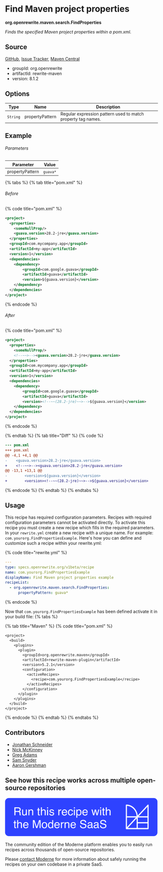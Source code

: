 # Find Maven project properties

**org.openrewrite.maven.search.FindProperties**

_Finds the specified Maven project properties within a pom.xml._

## Source

[GitHub](https://github.com/openrewrite/rewrite/blob/main/rewrite-maven/src/main/java/org/openrewrite/maven/search/FindProperties.java), [Issue Tracker](https://github.com/openrewrite/rewrite/issues), [Maven Central](https://central.sonatype.com/artifact/org.openrewrite/rewrite-maven/8.1.2/jar)

* groupId: org.openrewrite
* artifactId: rewrite-maven
* version: 8.1.2

## Options

| Type | Name | Description |
| -- | -- | -- |
| `String` | propertyPattern | Regular expression pattern used to match property tag names. |

## Example

###### Parameters
| Parameter | Value |
| -- | -- |
|propertyPattern|`guava*`|


{% tabs %}
{% tab title="pom.xml" %}

###### Before
{% code title="pom.xml" %}
```xml
<project>
  <properties>
    <someNullProp/>
    <guava.version>28.2-jre</guava.version>
  </properties>
  <groupId>com.mycompany.app</groupId>
  <artifactId>my-app</artifactId>
  <version>1</version>
  <dependencies>
    <dependency>
        <groupId>com.google.guava</groupId>
        <artifactId>guava</artifactId>
        <version>${guava.version}</version>
    </dependency>
  </dependencies>
</project>
```
{% endcode %}

###### After
{% code title="pom.xml" %}
```xml
<project>
  <properties>
    <someNullProp/>
    <!--~~>--><guava.version>28.2-jre</guava.version>
  </properties>
  <groupId>com.mycompany.app</groupId>
  <artifactId>my-app</artifactId>
  <version>1</version>
  <dependencies>
    <dependency>
        <groupId>com.google.guava</groupId>
        <artifactId>guava</artifactId>
        <version><!--~~(28.2-jre)~~>-->${guava.version}</version>
    </dependency>
  </dependencies>
</project>
```
{% endcode %}

{% endtab %}
{% tab title="Diff" %}
{% code %}
```diff
--- pom.xml
+++ pom.xml
@@ -4,1 +4,1 @@
-    <guava.version>28.2-jre</guava.version>
+    <!--~~>--><guava.version>28.2-jre</guava.version>
@@ -13,1 +13,1 @@
-        <version>${guava.version}</version>
+        <version><!--~~(28.2-jre)~~>-->${guava.version}</version>
```
{% endcode %}
{% endtab %}
{% endtabs %}


## Usage

This recipe has required configuration parameters. Recipes with required configuration parameters cannot be activated directly. To activate this recipe you must create a new recipe which fills in the required parameters. In your `rewrite.yml` create a new recipe with a unique name. For example: `com.yourorg.FindPropertiesExample`.
Here's how you can define and customize such a recipe within your rewrite.yml:

{% code title="rewrite.yml" %}
```yaml
---
type: specs.openrewrite.org/v1beta/recipe
name: com.yourorg.FindPropertiesExample
displayName: Find Maven project properties example
recipeList:
  - org.openrewrite.maven.search.FindProperties:
      propertyPattern: guava*
```
{% endcode %}

Now that `com.yourorg.FindPropertiesExample` has been defined activate it in your build file:
{% tabs %}

{% tab title="Maven" %}
{% code title="pom.xml" %}
```markup
<project>
  <build>
    <plugins>
      <plugin>
        <groupId>org.openrewrite.maven</groupId>
        <artifactId>rewrite-maven-plugin</artifactId>
        <version>5.2.1</version>
        <configuration>
          <activeRecipes>
            <recipe>com.yourorg.FindPropertiesExample</recipe>
          </activeRecipes>
        </configuration>
      </plugin>
    </plugins>
  </build>
</project>
```
{% endcode %}
{% endtab %}
{% endtabs %}
## Contributors
* [Jonathan Schneider](jkschneider@gmail.com)
* [Nick McKinney](mckinneynicholas@gmail.com)
* [Greg Adams](greg@moderne.io)
* [Sam Snyder](sam@moderne.io)
* [Aaron Gershman](aegershman@gmail.com)


## See how this recipe works across multiple open-source repositories

[![Moderne Link Image](/.gitbook/assets/ModerneRecipeButton.png)](https://public.moderne.io/recipes/org.openrewrite.maven.search.FindProperties)

The community edition of the Moderne platform enables you to easily run recipes across thousands of open-source repositories.

Please [contact Moderne](https://moderne.io/product) for more information about safely running the recipes on your own codebase in a private SaaS.
